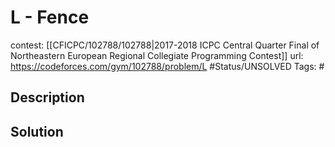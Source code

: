 # L - Fence

contest: [[CFICPC/102788/102788|2017-2018 ICPC Central Quarter Final of Northeastern European Regional Collegiate Programming Contest]]
url: https://codeforces.com/gym/102788/problem/L
#Status/UNSOLVED
Tags: #

## Description

## Solution

